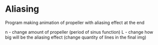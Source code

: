 # Aliasing
Program making animation of propeller with aliasing effect at the end

n - change amount of propeller (period of sinus function)
L - change how big will be the aliasing effect (change quantity of lines in the final img)
